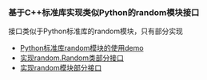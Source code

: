 ### 基于C++标准库实现类似Python的random模块接口

接口类似于Python标准库的random模块，只有部分实现

- [Python标准库random模块的使用demo](benchmark)
- [实现random.Random类部分接口](recipe-01)
- [实现random模块部分接口](recipe-02)
